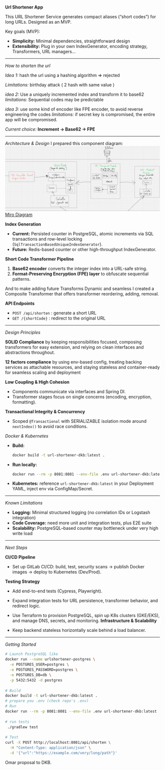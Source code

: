 **Url Shortener App**

This URL Shortener Service generates compact aliases (“short codes”) for long URLs. Designed as an MVP.

Key goals (MVP):

* **Simplicity:** Minimal dependencies, straightforward design
* **Extensibility:** Plug in your own IndexGenerator, encoding strategy, Transformers, URL managers…

---

*How to shorten the url*

*Idea 1:* hash the url using a hashing algorithm => rejected

*Limitations:* birthday attack ( 2 hash with same value )

*idea 2:* Use a uniquely incremented index and transform it to base62
*limitations:* Sequential codes may be predictable

*idea 3:* use some kind of encoder like FPE encoder, to avoid reverse engineering the codes
*limitations:* if secret key is compromised, the entire app will be compromised.

*Current choice:* **Increment → Base62 → FPE**

---
*Architecture & Design*
I prepared this component diagram:
![Diagram](diagram.png)
[Miro Diagram](https://miro.com/app/board/uXjVIz2BrDc=/?share_link_id=214155488495)

**Index Generation**

* **Current:** Persisted counter in PostgreSQL, atomic increments via SQL transactions and row-level locking (`SqlTransactionBasedUniqueIndexGenerator`).
* **Future:** Redis-based counter or other high-throughput IndexGenerator.

**Short Code Transformer Pipeline**

1. **Base62 encoder** converts the integer index into a URL-safe string.
2. **Format-Preserving Encryption (FPE) layer** to obfuscate sequential patterns.

And to make adding future Transforms Dynamic and seamless I created a Composite Transformer
that offers transformer reordering, adding, removal.

**API Endpoints**

* `POST /api/shorten` : generate a short URL
* `GET /{shortCode}` : redirect to the original URL

---

*Design Principles*

**SOLID Compliance**
by keeping responsibilities focused, composing transformers for easy extension, and relying on clean interfaces and abstractions throughout.

**12 factors compliance**
by using env-based config, treating backing services as attachable resources, and staying stateless and container-ready for seamless scaling and deployment

**Low Coupling & High Cohesion**
* Components communicate via interfaces and Spring DI.
* Transformer stages focus on single concerns (encoding, encryption, formatting).

**Transactional Integrity & Concurrency**

* Scoped `@Transactional` with SERIALIZABLE isolation mode around `nextIndex()` to avoid race conditions.
 
*Docker & Kubernetes*

* **Build:**

  ```bash
  docker build -t url-shortener-dkb:latest .
  ```
* **Run locally:**

  ```bash
  docker run --rm -p 8081:8081 --env-file .env url-shortener-dkb:latest
  ```
* **Kubernetes:** reference `url-shortener-dkb:latest` in your Deployment YAML, inject env via ConfigMap/Secret.

---
 
*Known Limitations*

* **Logging:** Minimal structured logging (no correlation IDs or Logstash integration)
* **Code Coverage:** need more unit and integration tests, plus E2E suite
* **Scalability:** PostgreSQL–based counter may bottleneck under very high write load

---

 *Next Steps*

**CI/CD Pipeline**

* Set up GitLab CI/CD: build, test, security scans → publish Docker images → deploy to Kubernetes (Dev/Prod).

**Testing Strategy**

* Add end-to-end tests (Cypress, Playwright).
* Expand integration tests for URL persistence, transformer behavior, and redirect logic.

* Use Terraform to provision PostgreSQL, spin up K8s clusters (GKE/EKS), and manage DNS, secrets, and monitoring.
**Infrastructure & Scalability**

* Keep backend stateless horizontally scale behind a load balancer.

---

 *Getting Started*

```bash
# Launch PostgreSQL like 
docker run --name urlshortener-postgres \
  -e POSTGRES_USER=postgres \
  -e POSTGRES_PASSWORD=postgres \
  -e POSTGRES_DB=db \
  -p 5432:5432 -d postgres

# Build
docker build -t url-shortener-dkb:latest .
# prepare you .env (check repo's .env)
# Run
docker run --rm -p 8081:8081 --env-file .env url-shortener-dkb:latest

# run tests
 ./gradlew test

# Test
curl -X POST http://localhost:8081/api/shorten \
  -H "Content-Type: application/json" \
  -d '{"url":"https://example.com/very/long/path"}'
```

Omar proposal to DKB.
